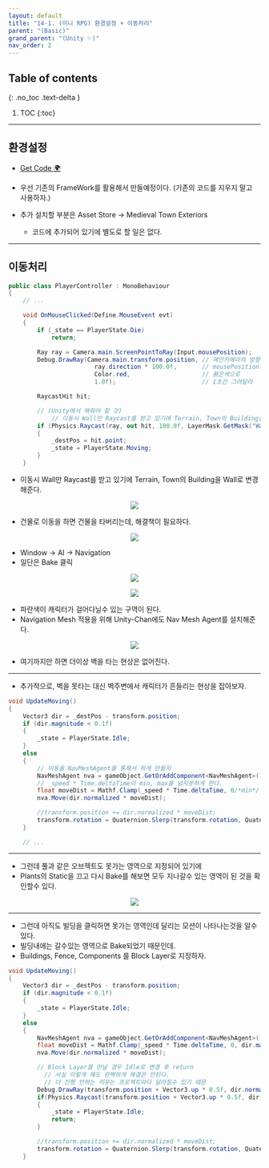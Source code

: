 ```yaml
---
layout: default
title: "14-1. (미니 RPG) 환경설정 + 이동처리"
parent: "(Basic)"
grand_parent: "(Unity ✨)"
nav_order: 2
---
```


## Table of contents
{: .no_toc .text-delta }

1. TOC
{:toc}

---

## 환경설정

* [Get Code 🌍](https://github.com/EasyCoding-7/unity_tutorials/tree/14.1.1)

* 우선 기존의 FrameWork를 활용해서 만들예정이다. (기존의 코드를 지우지 말고 사용하자.)

* 추가 설치할 부분은 Asset Store -> Medieval Town Exteriors
    * 코드에 추가되어 있기에 별도로 할 일은 없다.

---

## 이동처리

```csharp
public class PlayerController : MonoBehaviour
{
    // ...

	void OnMouseClicked(Define.MouseEvent evt)
	{
		if (_state == PlayerState.Die)
			return;

		Ray ray = Camera.main.ScreenPointToRay(Input.mousePosition);
		Debug.DrawRay(Camera.main.transform.position, // 메인카메라의 방향으로
                        ray.direction * 100.0f,       // mousePosition의 Ray를
                        Color.red,                    // 붉은색으로
                        1.0f);                        // 1초간 그려달라

		RaycastHit hit;

        // (Unity에서 해줘야 할 것) 
            // 이동시 Wall만 Raycast를 받고 있기에 Terrain, Town의 Building을 Wall로 변경해준다.
		if (Physics.Raycast(ray, out hit, 100.0f, LayerMask.GetMask("Wall")))
		{
			_destPos = hit.point;
			_state = PlayerState.Moving;
		}
	}
```

* 이동시 Wall만 Raycast를 받고 있기에 Terrain, Town의 Building을 Wall로 변경해준다.

<p align="center">
  <img src="https://taehyungs-programming-blog.github.io/blog/assets/images/csharp/unity/unity-14-1-1.png"/>
</p>

* 건물로 이동을 하면 건물을 타버리는데, 해결책이 필요하다.

<p align="center">
  <img src="https://taehyungs-programming-blog.github.io/blog/assets/images/csharp/unity/unity-14-1-2.png"/>
</p>

* Window -> AI -> Navigation
* 일단은 Bake 클릭

<p align="center">
  <img src="https://taehyungs-programming-blog.github.io/blog/assets/images/csharp/unity/unity-14-1-3.png"/>
</p>

<p align="center">
  <img src="https://taehyungs-programming-blog.github.io/blog/assets/images/csharp/unity/unity-14-1-4.png"/>
</p>

* 파란색이 캐릭터가 걸어다닐수 있는 구역이 된다.
* Navigation Mesh 적용을 위해 Unity-Chan에도 Nav Mesh Agent를 설치해준다.

<p align="center">
  <img src="https://taehyungs-programming-blog.github.io/blog/assets/images/csharp/unity/unity-14-1-5.png"/>
</p>

* 여기까지만 하면 더이상 벽을 타는 현상은 없어진다.

---

* 추가적으로, 벽을 못타는 대신 벽주변에서 캐릭터가 흔들리는 현상을 잡아보자.

```csharp
void UpdateMoving()
{
    Vector3 dir = _destPos - transform.position;
    if (dir.magnitude < 0.1f)
    {
        _state = PlayerState.Idle;
    }
    else
    {
        // 이동을 NavMeshAgent를 통해서 하게 만들자
        NavMeshAgent nva = gameObject.GetOrAddComponent<NavMeshAgent>();
        // _speed * Time.deltaTime이 min, max를 넘지못하게 한다.
        float moveDist = Mathf.Clamp(_speed * Time.deltaTime, 0/*min*/, dir.magnitude/*max*/);
        nva.Move(dir.normalized * moveDist);

        //transform.position += dir.normalized * moveDist;
        transform.rotation = Quaternion.Slerp(transform.rotation, Quaternion.LookRotation(dir), 20 * Time.deltaTime);
    }

    // ...
```

---

* 그런데 풀과 같은 오브젝트도 못가는 영역으로 지정되어 있기에
* Plants의 Static을 끄고 다시 Bake를 해보면 모두 지나갈수 있는 영역이 된 것을 확인할수 있다.

<p align="center">
  <img src="https://taehyungs-programming-blog.github.io/blog/assets/images/csharp/unity/unity-14-1-6.png"/>
</p>

---

* 그런데 아직도 빌딩을 클릭하면 못가는 영역인데 달리는 모션이 나타나는것을 알수있다.
* 빌딩내에는 갈수있는 영역으로 Bake되었기 때문인데.
* Buildings, Fence, Components 를 Block Layer로 지정하자.

```csharp
void UpdateMoving()
{
    Vector3 dir = _destPos - transform.position;
    if (dir.magnitude < 0.1f)
    {
        _state = PlayerState.Idle;
    }
    else
    {
        NavMeshAgent nva = gameObject.GetOrAddComponent<NavMeshAgent>();
        float moveDist = Mathf.Clamp(_speed * Time.deltaTime, 0, dir.magnitude);
        nva.Move(dir.normalized * moveDist);

        // Block Layer를 만날 경우 Idle로 변경 후 return
          // 사실 이렇게 해도 완벽하게 해결은 안된다. 
          // 더 진행 안하는 이유는 프로젝트마다 달라질수 있기 때문
        Debug.DrawRay(transform.position + Vector3.up * 0.5f, dir.normalized, Color.green);
        if(Physics.Raycast(transform.position + Vector3.up * 0.5f, dir, 1.0f, LayerMask.GetMask("Block")))
        {
            _state = PlayerState.Idle;
            return;
        }

        //transform.position += dir.normalized * moveDist;
        transform.rotation = Quaternion.Slerp(transform.rotation, Quaternion.LookRotation(dir), 20 * Time.deltaTime);
    }
```

